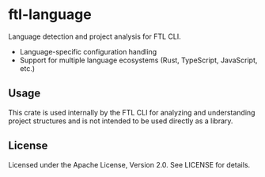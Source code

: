# ftl-language

Language detection and project analysis for FTL CLI.

- Language-specific configuration handling
- Support for multiple language ecosystems (Rust, TypeScript, JavaScript, etc.)

## Usage

This crate is used internally by the FTL CLI for analyzing and understanding project structures and is not intended to be used directly as a library.

## License

Licensed under the Apache License, Version 2.0. See LICENSE for details.